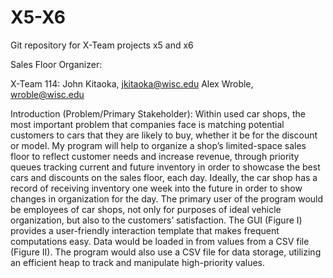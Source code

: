 # X5-X6
Git repository for X-Team projects x5 and x6

Sales Floor Organizer:

X-Team 114: 	John Kitaoka, jkitaoka@wisc.edu 
		        Alex Wroble, wroble@wisc.edu 

Introduction (Problem/Primary Stakeholder): 
            Within used car shops, the most important problem that companies face is matching potential customers to cars that they are likely to buy, whether it be for the discount or model. My program will help to organize a shop’s limited-space sales floor to reflect customer needs and increase revenue, through priority queues tracking current and future inventory in order to showcase the best cars and discounts on the sales floor, each day. Ideally, the car shop has a record of receiving inventory one week into the future in order to show changes in organization for the day.
            The primary user of the program would be employees of car shops, not only for purposes of ideal vehicle organization, but also to the customers’ satisfaction. The GUI (Figure I) provides a user-friendly interaction template that makes frequent computations easy. Data would be loaded in from values from a CSV file (Figure II). The program would also use a CSV file for data storage, utilizing an efficient heap to track and manipulate high-priority values. 
